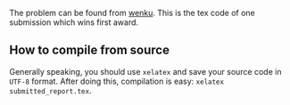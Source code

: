 The problem can be found from [wenku](https://wenku.baidu.com/view/2874d841580102020740be1e650e52ea5418ce4a.html).
This is the tex code of one submission which wins first award.

## How to compile from source
Generally speaking, you should use `xelatex` and save your source code in `UTF-8` format.
After doing this, compilation is easy: `xelatex submitted_report.tex`.
